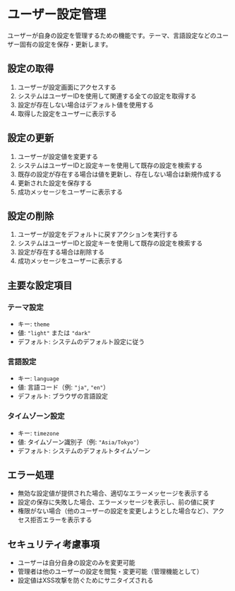 # ユーザー設定管理

ユーザーが自身の設定を管理するための機能です。テーマ、言語設定などのユーザー固有の設定を保存・更新します。

## 設定の取得

1. ユーザーが設定画面にアクセスする
2. システムはユーザーIDを使用して関連する全ての設定を取得する
3. 設定が存在しない場合はデフォルト値を使用する
4. 取得した設定をユーザーに表示する

## 設定の更新

1. ユーザーが設定値を変更する
2. システムはユーザーIDと設定キーを使用して既存の設定を検索する
3. 既存の設定が存在する場合は値を更新し、存在しない場合は新規作成する
4. 更新された設定を保存する
5. 成功メッセージをユーザーに表示する

## 設定の削除

1. ユーザーが設定をデフォルトに戻すアクションを実行する
2. システムはユーザーIDと設定キーを使用して既存の設定を検索する
3. 設定が存在する場合は削除する
4. 成功メッセージをユーザーに表示する

## 主要な設定項目

### テーマ設定
- キー: `theme`
- 値: `"light"` または `"dark"`
- デフォルト: システムのデフォルト設定に従う

### 言語設定
- キー: `language`
- 値: 言語コード（例: `"ja"`, `"en"`）
- デフォルト: ブラウザの言語設定

### タイムゾーン設定
- キー: `timezone`
- 値: タイムゾーン識別子（例: `"Asia/Tokyo"`）
- デフォルト: システムのデフォルトタイムゾーン

## エラー処理

- 無効な設定値が提供された場合、適切なエラーメッセージを表示する
- 設定の保存に失敗した場合、エラーメッセージを表示し、前の値に戻す
- 権限がない場合（他のユーザーの設定を変更しようとした場合など）、アクセス拒否エラーを表示する

## セキュリティ考慮事項

- ユーザーは自分自身の設定のみを変更可能
- 管理者は他のユーザーの設定を閲覧・変更可能（管理機能として）
- 設定値はXSS攻撃を防ぐためにサニタイズされる
